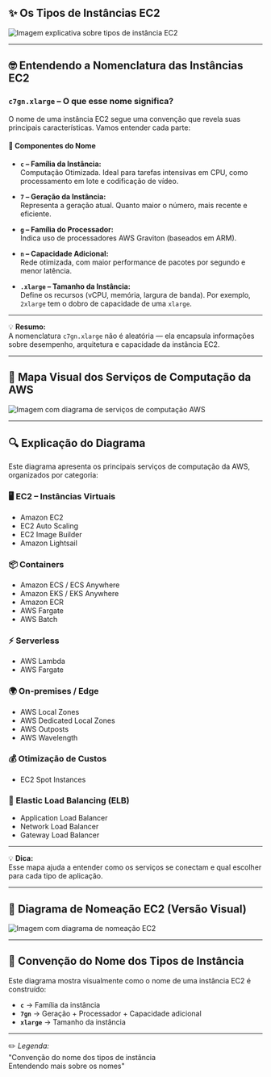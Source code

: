 ## ✨ Os Tipos de Instâncias EC2  
![Imagem explicativa sobre tipos de instância EC2](imagem1.png)

---

## 🤓 Entendendo a Nomenclatura das Instâncias EC2

### `c7gn.xlarge` – O que esse nome significa?

O nome de uma instância EC2 segue uma convenção que revela suas principais características. Vamos entender cada parte:

#### 🧩 Componentes do Nome

- **`c` – Família da Instância:**  
  Computação Otimizada. Ideal para tarefas intensivas em CPU, como processamento em lote e codificação de vídeo.

- **`7` – Geração da Instância:**  
  Representa a geração atual. Quanto maior o número, mais recente e eficiente.

- **`g` – Família do Processador:**  
  Indica uso de processadores AWS Graviton (baseados em ARM).

- **`n` – Capacidade Adicional:**  
  Rede otimizada, com maior performance de pacotes por segundo e menor latência.

- **`.xlarge` – Tamanho da Instância:**  
  Define os recursos (vCPU, memória, largura de banda). Por exemplo, `2xlarge` tem o dobro de capacidade de uma `xlarge`.

---

💡 **Resumo:**  
A nomenclatura `c7gn.xlarge` não é aleatória — ela encapsula informações sobre desempenho, arquitetura e capacidade da instância EC2.

---

## 🧠 Mapa Visual dos Serviços de Computação da AWS  
![Imagem com diagrama de serviços de computação AWS](imagem2.png)

---

## 🔍 Explicação do Diagrama

Este diagrama apresenta os principais serviços de computação da AWS, organizados por categoria:

### 🖥️ EC2 – Instâncias Virtuais
- Amazon EC2  
- EC2 Auto Scaling  
- EC2 Image Builder  
- Amazon Lightsail

### 📦 Containers
- Amazon ECS / ECS Anywhere  
- Amazon EKS / EKS Anywhere  
- Amazon ECR  
- AWS Fargate  
- AWS Batch

### ⚡ Serverless
- AWS Lambda  
- AWS Fargate

### 🌍 On-premises / Edge
- AWS Local Zones  
- AWS Dedicated Local Zones  
- AWS Outposts  
- AWS Wavelength

### 💰 Otimização de Custos
- EC2 Spot Instances

### 🔀 Elastic Load Balancing (ELB)
- Application Load Balancer  
- Network Load Balancer  
- Gateway Load Balancer

---

💡 **Dica:**  
Esse mapa ajuda a entender como os serviços se conectam e qual escolher para cada tipo de aplicação.

---

## 🧩 Diagrama de Nomeação EC2 (Versão Visual)  
![Imagem com diagrama de nomeação EC2](imagem3.png)

---

## 📘 Convenção do Nome dos Tipos de Instância

Este diagrama mostra visualmente como o nome de uma instância EC2 é construído:

- **`c`** → Família da instância  
- **`7gn`** → Geração + Processador + Capacidade adicional  
- **`xlarge`** → Tamanho da instância

---

✏️ *Legenda:*  
"Convenção do nome dos tipos de instância  
Entendendo mais sobre os nomes"
